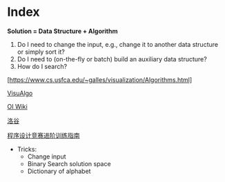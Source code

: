 # Index



**Solution = Data Structure + Algorithm**

1. Do I need to change the input, e.g., change it to another data structure or simply sort it?
2. Do I need to (on-the-fly or batch) build an auxiliary data structure?
3. How do I search?

[https://www.cs.usfca.edu/~galles/visualization/Algorithms.html]


<a href="http://visualgo.net" target="_blank">VisuAlgo</a>

<a href="https://oi-wiki.org/" target="_blank">OI Wiki</a>

<a href="https://www.luogu.com.cn/" target="_blank">洛谷</a>

<a href="https://github.com/metaphysis/Code/blob/master/Programming%20Challenges%20V2021.06.01.pdf" target="_blank">程序设计竞赛进阶训练指南</a>



* Tricks:
    - Change input
    - Binary Search solution space
    - Dictionary of alphabet